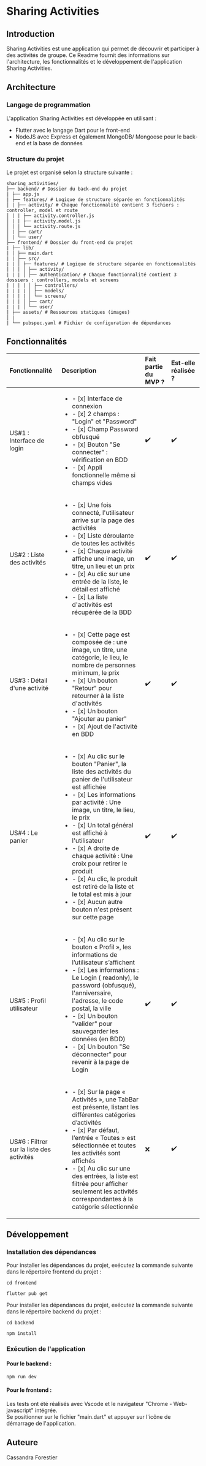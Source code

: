 # Sharing Activities

## Introduction
Sharing Activities est une application qui permet de découvrir et participer à des activités de groupe. 
Ce Readme fournit des informations sur l'architecture, les fonctionnalités et le développement de l'application Sharing Activities.

## Architecture

### Langage de programmation
L'application Sharing Activities est développée en utilisant :
- Flutter avec le langage Dart pour le front-end
- NodeJS avec Express et également MongoDB/ Mongoose pour le back-end et la base de données

### Structure du projet
Le projet est organisé selon la structure suivante :

```
sharing_activities/
├── backend/ # Dossier du back-end du projet
| ├── app.js
| ├── features/ # Logique de structure séparée en fonctionnalités
│ | ├── activity/ # Chaque fonctionnalité contient 3 fichiers : controller, model et route
│ | | ├── activity.controller.js
│ | | ├── activity.model.js
│ | | └── activity.route.js
│ | ├── cart/
│ | └── user/
├── frontend/ # Dossier du front-end du projet
| ├── lib/
| | ├── main.dart
| | ├── src/
| | │ ├── features/ # Logique de structure séparée en fonctionnalités
| | | │ ├── activity/
| | | │ ├── authentication/ # Chaque fonctionnalité contient 3 dossiers : controllers, models et screens
| | | | │ ├── controllers/
| | | | │ ├── models/
| | | | │ └── screens/
| | | │ ├── cart/ 
| | | │ └── user/
| ├── assets/ # Ressources statiques (images)
│ |
| └── pubspec.yaml # Fichier de configuration de dépendances
```

## Fonctionnalités

Fonctionnalité | Description  | Fait partie du MVP ? | Est-elle réalisée ? |
:------------ | :-------------| :-------------| :-------------| 
US#1 : Interface de login |  <ul><li>- [x] Interface de connexion</li><li>- [x] 2 champs : "Login" et "Password"</li><li>- [x] Champ Password obfusqué</li><li>- [x] Bouton "Se connecter" : vérification en BDD</li><li>- [x] Appli fonctionnelle même si champs vides</li></ul> | :heavy_check_mark: | :heavy_check_mark:
US#2 : Liste des activités |  <ul><li>- [x] Une fois connecté, l'utilisateur arrive sur la page des activités</li><li>- [x] Liste déroulante de toutes les activités </li><li>- [x] Chaque activité affiche une image, un titre, un lieu et un prix</li><li>- [x] Au clic sur une entrée de la liste, le détail est affiché </li><li>- [x] La liste d'activités est récupérée de la BDD</li></ul> | :heavy_check_mark: | :heavy_check_mark:
US#3 : Détail d'une activité |  <ul><li>- [x] Cette page est composée de : une image, un titre, une catégorie, le lieu, le nombre de personnes minimum, le prix</li><li>- [x] Un bouton "Retour" pour retourner à la liste d'activités</li><li>- [x] Un bouton "Ajouter au panier"</li><li>- [x] Ajout de l'activité en BDD</li></ul> | :heavy_check_mark:| :heavy_check_mark:
US#4 : Le panier |  <ul><li>- [x] Au clic sur le bouton "Panier", la liste des activités du panier de l'utilisateur est affichée</li><li>- [x] Les informations par activité : Une image, un titre, le lieu, le prix</li><li>- [x] Un total général est affiché à l'utilisateur</li><li>- [x] A droite de chaque activité : Une croix pour retirer le produit</li><li>- [x] Au clic, le produit est retiré de la liste et le total est mis à jour</li><li>- [x] Aucun autre bouton n'est présent sur cette page</li></ul> | :heavy_check_mark:| :heavy_check_mark:
US#5 : Profil utilisateur | <ul><li>- [x] Au clic sur le bouton « Profil », les informations de l’utilisateur s’affichent</li><li>- [x] Les informations : Le Login ( readonly), le password (obfusqué), l'anniversaire, l'adresse, le code postal, la ville</li><li>- [x] Un bouton "valider" pour sauvegarder les données (en BDD)</li><li>- [x] Un bouton "Se déconnecter" pour revenir à la page de Login</li></ul> | :heavy_check_mark:| :heavy_check_mark:
US#6 : Filtrer sur la liste des activités | <ul><li>- [x] Sur la page « Activités », une TabBar est présente, listant les différentes catégories d’activités</li><li>- [x] Par défaut, l’entrée « Toutes » est sélectionnée et toutes les activités sont affichés</li><li>- [x] Au clic sur une des entrées, la liste est filtrée pour afficher seulement les activités correspondantes à la catégorie sélectionnée</li></ul> | :x: | :heavy_check_mark: 

## Développement

### Installation des dépendances 
Pour installer les dépendances du projet, exécutez la commande suivante dans le répertoire frontend du projet :
```
cd frontend
```
```
flutter pub get
```
Pour installer les dépendances du projet, exécutez la commande suivante dans le répertoire backend du projet :
```
cd backend
```
```
npm install
```
### Exécution de l'application
#### Pour le backend :

```
npm run dev
```

#### Pour le frontend : 
Les tests ont été réalisés avec Vscode et le navigateur "Chrome - Web-javascript" intégrée.<Br/>
Se positionner sur le fichier "main.dart" et appuyer sur l'icône de démarrage de l'application.

## Auteure
Cassandra Forestier
